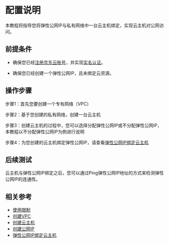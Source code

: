 # 配置说明

本教程将指导您将弹性公网IP与私有网络中一台云主机绑定，实现云主机对公网访问。

## 前提条件

- 确保您已经[注册京东云账号](https://user.jdcloud.com/register?returnUrl=https%3A%2F%2Fwww.jdcloud.com%2F)，并实现[实名认证](https://realname.jdcloud.com/account/verify)。

- 确保您已经创建一个弹性公网IP，且未绑定云资源。

## 操作步骤

步骤1：首先您要创建一个专有网络（VPC）

步骤2：基于您创建的私有网络，创建一台云主机

步骤3：创建云主机的过程中，您可以选择分配弹性公网IP或不分配弹性公网IP，本教程以不分配弹性公网IP为例进行说明

步骤4：为您创建的云主机绑定弹性公网IP，请查看[弹性公网IP绑定云主机](Associate-Elastic-IP-to-VM.md)


## 后续测试

云主机与弹性公网IP绑定之后，您可以通过Ping弹性公网IP地址的方式来检测弹性公网IP的连通性。

## 相关参考

- [使用限制](../../Introduction/Restrictions.md)
- [创建VPC](https://docs.jdcloud.com/cn/virtual-private-cloud/vpc-configuration)
- [创建云主机](https://docs.jdcloud.com/cn/virtual-machines/create-instance)
- [创建公网IP](https://docs.jdcloud.com/cn/elastic-ip/create-elastic-ip)
- [弹性公网IP绑定云主机](https://docs.jdcloud.com/cn/elastic-ip/associate-elastic-ip-to-vm)
